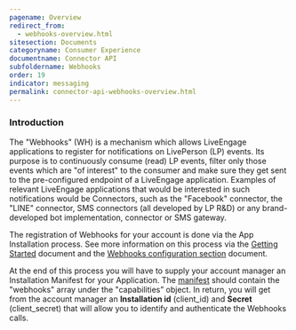 ```yaml
---
pagename: Overview
redirect_from:
  - webhooks-overview.html
sitesection: Documents
categoryname: Consumer Experience
documentname: Connector API
subfoldername: Webhooks
order: 19
indicator: messaging
permalink: connector-api-webhooks-overview.html
---
```


### Introduction

The "Webhooks" (WH) is a mechanism which allows LiveEngage applications to register for notifications on LivePerson (LP) events. Its purpose is to continuously consume (read) LP events, filter only those events which are "of interest" to the consumer and make sure they get sent to the pre-configured endpoint of a LiveEngage application. Examples of relevant LiveEngage applications that would be interested in such notifications would be Connectors, such as the "Facebook" connector, the "LINE" connector, SMS connectors (all developed by LP R&D) or any brand-developed bot implementation, connector or SMS gateway.

The registration of Webhooks for your account is done via the App Installation process. See more information on this process via the  [Getting Started](connectorapi-getting-started.html) document and the [Webhooks configuration section](webhooks-configuration.html) document.

At the end of this process you will have to supply your account manager an Installation Manifest for your Application. The [manifest](app-install-manifest-connectors.html) should contain the "webhooks" array under the "capabilities” object. In return, you will get from the account manager an **Installation id** (client_id) and **Secret** (client_secret) that will allow you to identify and authenticate the Webhooks calls.

